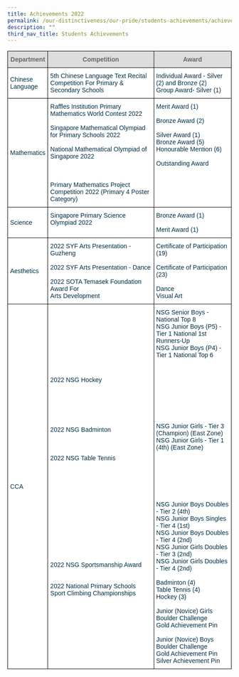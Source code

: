 ```yaml
---
title: Achievements 2022
permalink: /our-distinctiveness/our-pride/students-achievements/achievements-2022/
description: ""
third_nav_title: Students Achievements
---
```

<style type="text/css">
.tg  {border-collapse:collapse;border-spacing:0;}
.tg td{border-color:black;border-style:solid;border-width:1px;font-family:Arial, sans-serif;font-size:14px;
  overflow:hidden;padding:10px 5px;word-break:normal;}
.tg th{border-color:black;border-style:solid;border-width:1px;font-family:Arial, sans-serif;font-size:14px;
  font-weight:normal;overflow:hidden;padding:10px 5px;word-break:normal;}
.tg .tg-67ya{background-color:#FFF;color:#002D46;text-align:left;vertical-align:middle}
.tg .tg-feqv{background-color:#DDD;color:#666;font-weight:bold;text-align:center;vertical-align:middle}
.tg .tg-vd2a{background-color:#FFF;color:#002D46;text-align:left;vertical-align:top}
</style>
<table class="tg">
<thead>
  <tr>
    <th class="tg-feqv"><span style="color:#666;background-color:#DDD">Department</span></th>
    <th class="tg-feqv"><span style="color:#666;background-color:#DDD">Competition</span></th>
    <th class="tg-feqv"><span style="color:#666;background-color:#DDD">Award</span></th>
  </tr>
</thead>
<tbody>
  <tr>
    <td class="tg-67ya">Chinese<br>Language</td>
    <td class="tg-vd2a"><span style="background-color:initial">5th Chinese Language Text Recital Competition For Primary &amp; Secondary Schools</span></td>
    <td class="tg-vd2a"><span style="font-weight:normal;color:#002D46">Individual Award - Silver (2) and Bronze (2)</span><br><span style="background-color:initial">Group Award- Silver (1)</span><br></td>
  </tr>
  <tr>
    <td class="tg-67ya">Mathematics</td>
    <td class="tg-vd2a"><span style="background-color:initial">Raffles Institution Primary Mathematics World Contest 2022</span><br><br><span style="background-color:initial">Singapore Mathematical Olympiad for Primary Schools 2022</span><br><br><span style="background-color:initial">National Mathematical Olympiad of Singapore 2022</span><br><br><br><br><span style="background-color:initial">Primary Mathematics Project Competition 2022 (Primary 4 Poster Category)</span><br></td>
    <td class="tg-vd2a"><span style="font-weight:normal;color:#002D46">Merit Award (1)</span><br><br><span style="background-color:initial">Bronze Award (2)</span><br><br><span style="background-color:initial">Silver Award (1)</span><br><span style="font-weight:normal;color:#002D46">Bronze Award (5)</span><br><span style="background-color:initial">Honourable Mention (6)</span><br><br><span style="background-color:initial">Outstanding Award</span></td>
  </tr>
  <tr>
    <td class="tg-67ya">Science</td>
    <td class="tg-vd2a"><span style="background-color:initial">Singapore Primary Science Olympiad 2022</span><br><br></td>
    <td class="tg-vd2a"><span style="background-color:initial">Bronze Award (1)</span><br><br>Merit Award (1)</td>
  </tr>
  <tr>
    <td class="tg-67ya">Aesthetics<br></td>
    <td class="tg-67ya">2022 SYF Arts Presentation - Guzheng<br><br>2022 SYF Arts Presentation - Dance<br><br>2022 SOTA Temasek Foundation Award For<br>Arts Development<br></td>
    <td class="tg-67ya">Certificate of Participation (19)<br><br>Certificate of Participation (23)<br><br>Dance<br>Visual Art<br></td>
  </tr>
  <tr>
    <td class="tg-67ya">CCA</td>
    <td class="tg-67ya">2022 NSG Hockey<br><br><br><br><br><br><br>2022 NSG Badminton<br><br><br><br>2022 NSG Table Tennis<br><br><br><br><br><br><br><br><br><br><br><br><br><br><br>2022 NSG Sportsmanship Award<br><br><br>2022 National Primary Schools Sport Climbing Championships<br></td>
    <td class="tg-67ya">NSG Senior Boys - National Top 8<br>NSG Junior Boys (P5) - Tier 1 National 1st Runners-Up<br>NSG Junior Boys (P4) - Tier 1 National Top 6<br><br><br><br><br><br><br><br><br><br>NSG Junior Girls - Tier 3 (Champion) (East Zone)<br>NSG Junior Girls - Tier 1 (4th) (East Zone)<br><br><br><br><br><br><br><br>NSG Junior Boys Doubles - Tier 2 (4th)<br>NSG Junior Boys Singles - Tier 4 (1st)<br>NSG Junior Boys Doubles - Tier 4 (2nd)<br>NSG Junior Girls Doubles - Tier 3 (2nd)<br>NSG Junior Girls Doubles - Tier 4 (2nd)<br><br>Badminton (4)<br>Table Tennis (4)<br>Hockey (3)<br><br>Junior (Novice) Girls Boulder Challenge<br>Gold Achievement Pin<br><br>Junior (Novice) Boys Boulder Challenge<br>Gold Achievement Pin<br>Silver Achievement Pin<br></td>
  </tr>
</tbody>
</table>